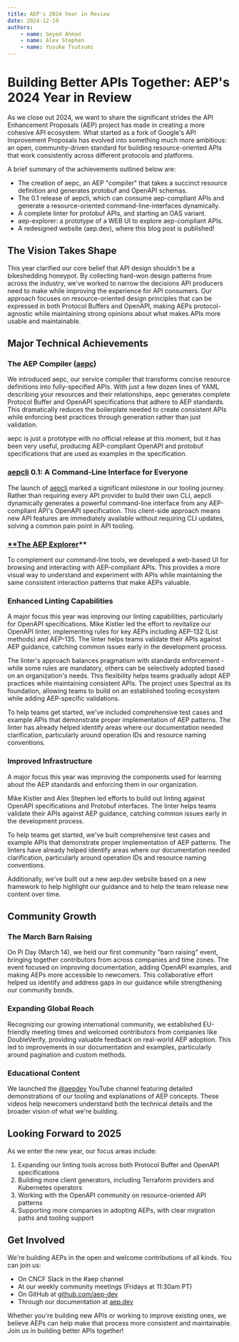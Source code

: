 ```yaml
---
title: AEP's 2024 Year in Review
date: 2024-12-19
authors:
    - name: Seyed Ahmad
    - name: Alex Stephen
    - name: Yusuke Tsutsumi
---
```

# **Building Better APIs Together: AEP's 2024 Year in Review**

As we close out 2024, we want to share the significant strides the API Enhancement Proposals (AEP) project has made in creating a more cohesive API ecosystem. What started as a fork of Google's API Improvement Proposals has evolved into something much more ambitious: an open, community-driven standard for building resource-oriented APIs that work consistently across different protocols and platforms.

A brief summary of the achievements outlined below are:

- The creation of aepc, an AEP "compiler" that takes a succinct resource definition and generates protobuf and OpenAPI schemas.
- The 0.1 release of aepcli, which can consume aep-compliant APIs and generate a resource-oriented command-line-interfaces dynamically.
- A complete linter for protobuf APIs, and starting an OAS variant.
- aep-explorer: a prototype of a WEB UI to explore aep-compliant APIs.
- A redesigned website (aep.dev), where this blog post is published!
## **The Vision Takes Shape**

This year clarified our core belief that API design shouldn't be a bikeshedding honeypot. By collecting hard-won design patterns from across the industry, we've worked to narrow the decisions API producers need to make while improving the experience for API consumers. Our approach focuses on resource-oriented design principles that can be expressed in both Protocol Buffers and OpenAPI, making AEPs protocol-agnostic while maintaining strong opinions about what makes APIs more usable and maintainable.

## **Major Technical Achievements**

### **The AEP Compiler ([aepc](https://github.com/aep-dev/aepc))**

We introduced aepc, our service compiler that transforms concise resource definitions into fully-specified APIs. With just a few dozen lines of YAML describing your resources and their relationships, aepc generates complete Protocol Buffer and OpenAPI specifications that adhere to AEP standards. This dramatically reduces the boilerplate needed to create consistent APIs while enforcing best practices through generation rather than just validation.

aepc is just a prototype with no official release at this moment, but it has been very useful, producing AEP-compliant OpenAPI and protobuf specifications that are used as examples in the specification.

### [**aepcli**](https://github.com/aep-dev/aepcli) **0.1: A Command-Line Interface for Everyone**

The launch of [aepcli](https://github.com/aep-dev/aepcli) marked a significant milestone in our tooling journey. Rather than requiring every API provider to build their own CLI, aepcli dynamically generates a powerful command-line interface from any AEP-compliant API's OpenAPI specification. This client-side approach means new API features are immediately available without requiring CLI updates, solving a common pain point in API tooling.

### [**The AEP **Explorer**](https://github.com/aep-dev/aep-explorer)**

To complement our command-line tools, we developed a web-based UI for browsing and interacting with AEP-compliant APIs. This provides a more visual way to understand and experiment with APIs while maintaining the same consistent interaction patterns that make AEPs valuable.

### **Enhanced Linting Capabilities**

A major focus this year was improving our linting capabilities, particularly for OpenAPI specifications. Mike Kistler led the effort to revitalize our OpenAPI linter, implementing rules for key AEPs including AEP-132 (List methods) and AEP-135. The linter helps teams validate their APIs against AEP guidance, catching common issues early in the development process.

The linter's approach balances pragmatism with standards enforcement \- while some rules are mandatory, others can be selectively adopted based on an organization's needs. This flexibility helps teams gradually adopt AEP practices while maintaining consistent APIs. The project uses Spectral as its foundation, allowing teams to build on an established tooling ecosystem while adding AEP-specific validations.

To help teams get started, we've included comprehensive test cases and example APIs that demonstrate proper implementation of AEP patterns. The linter has already helped identify areas where our documentation needed clarification, particularly around operation IDs and resource naming conventions.

### **Improved Infrastructure**

A major focus this year was improving the components used for learning about the AEP standards and enforcing them in our organization.

Mike Kistler and Alex Stephen led efforts to build out linting against OpenAPI specifications and Protobuf interfaces. The linter helps teams validate their APIs against AEP guidance, catching common issues early in the development process.

To help teams get started, we've built comprehensive test cases and example APIs that demonstrate proper implementation of AEP patterns. The linters have already helped identify areas where our documentation needed clarification, particularly around operation IDs and resource naming conventions.

Additionally, we've built out a new aep.dev website based on a new framework to help highlight our guidance and to help the team release new content over time. 

## **Community Growth**

### **The March Barn Raising**

On Pi Day (March 14), we held our first community "barn raising" event, bringing together contributors from across companies and time zones. The event focused on improving documentation, adding OpenAPI examples, and making AEPs more accessible to newcomers. This collaborative effort helped us identify and address gaps in our guidance while strengthening our community bonds.

### **Expanding Global Reach**

Recognizing our growing international community, we established EU-friendly meeting times and welcomed contributors from companies like DoubleVerify, providing valuable feedback on real-world AEP adoption. This led to improvements in our documentation and examples, particularly around pagination and custom methods.

### **Educational Content**

We launched the [@aepdev](https://www.youtube.com/@aepdev) YouTube channel featuring detailed demonstrations of our tooling and explanations of AEP concepts. These videos help newcomers understand both the technical details and the broader vision of what we're building.

## **Looking Forward to 2025**

As we enter the new year, our focus areas include:

1. Expanding our linting tools across both Protocol Buffer and OpenAPI specifications  
2. Building more client generators, including Terraform providers and Kubernetes operators  
3. Working with the OpenAPI community on resource-oriented API patterns  
4. Supporting more companies in adopting AEPs, with clear migration paths and tooling support

## **Get Involved**

We're building AEPs in the open and welcome contributions of all kinds. You can join us:

* On CNCF Slack in the \#aep channel  
* At our weekly community meetings (Fridays at 11:30am PT)  
* On GitHub at [github.com/aep-dev](https://github.com/aep-dev)  
* Through our documentation at [aep.dev](https://aep.dev)

Whether you're building new APIs or working to improve existing ones, we believe AEPs can help make that process more consistent and maintainable. Join us in building better APIs together\!